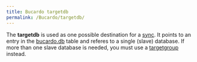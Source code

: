 ```yaml
---
title: Bucardo targetdb
permalink: /Bucardo/targetdb/
---
```


The **targetdb** is used as one possible destination for a [sync](/sync "wikilink"). It points to an entry in the [bucardo.db](/Bucardo/tables/bucardo.db "wikilink") table and referes to a single (slave) database. If more than one slave database is needed, you must use a [targetgroup](/Bucardo/targetgroup "wikilink") instead.
